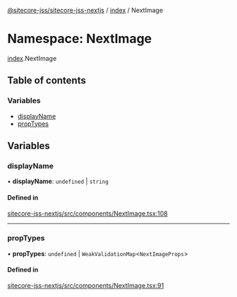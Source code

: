 [@sitecore-jss/sitecore-jss-nextjs](../README.md) / [index](index.md) / NextImage

# Namespace: NextImage

[index](index.md).NextImage

## Table of contents

### Variables

- [displayName](index.NextImage.md#displayname)
- [propTypes](index.NextImage.md#proptypes)

## Variables

### displayName

• **displayName**: `undefined` \| `string`

#### Defined in

[sitecore-jss-nextjs/src/components/NextImage.tsx:108](https://github.com/Sitecore/jss/blob/e138f583f/packages/sitecore-jss-nextjs/src/components/NextImage.tsx#L108)

___

### propTypes

• **propTypes**: `undefined` \| `WeakValidationMap`\<`NextImageProps`\>

#### Defined in

[sitecore-jss-nextjs/src/components/NextImage.tsx:91](https://github.com/Sitecore/jss/blob/e138f583f/packages/sitecore-jss-nextjs/src/components/NextImage.tsx#L91)
